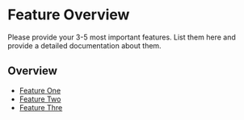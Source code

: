 # Feature Overview

Please provide your 3-5 most important features. List them here and provide a detailed documentation about them.

## Overview

- [Feature One](./Feature-One.md)
- [Feature Two](./Feature-Two.md)
- [Feature Thre](./Feature-Three.md)
